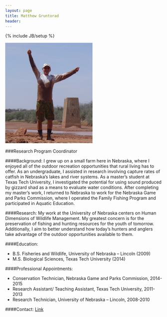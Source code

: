 ```yaml
---
layout: page
title: Matthew Gruntorad
header: 
--- 
```

{% include JB/setup %}

![center](/figs/mgruntorad.jpg)

###Research Program Coordinator

####Background:
I grew up on a small farm here in Nebraska, where  I enjoyed all of the outdoor recreation opportunities that rural living has to offer. As an undergraduate, I assisted in research involving capture rates of catfish in Nebraska’s lakes and river systems. As a master’s student at Texas Tech University, I investigated the potential for using sound produced by gizzard shad as a means to evaluate water conditions. After completing my master’s work, I returned to Nebraska to work for the Nebraska Game and Parks Commission, where I operated the Family Fishing Program and participated in Aquatic Education.

####Research:
My work at the University of Nebraska centers on Human Dimensions of Wildlife Management. My greatest concern is for the preservation of fishing and hunting resources for the youth of tomorrow. Additionally, I aim to better understand how today’s hunters and anglers take advantage of the outdoor opportunities available to them. 

####Education: 
* B.S. Fisheries and Wildlife, University of Nebraska – Lincoln (2009)
* M.S. Biological Sciences, Texas Tech University (2014)

####Professional Appointments: 
* Conservation Technician, Nebraska Game and Parks Commission, 2014-2015
* Research Assistant/ Teaching Assistant, Texas Tech University, 2011-2013
* Research Technician, University of Nebraska – Lincoln, 2008-2010

####Contact: 
[Link](http://snr.unl.edu/aboutus/who/people/staff-member.asp?pid=1412)

